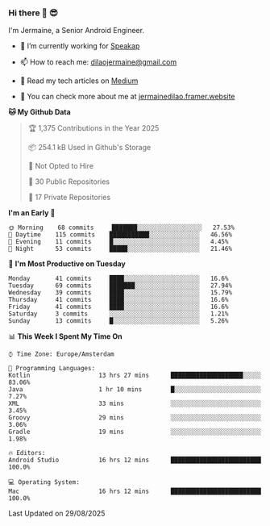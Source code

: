 ### Hi there 👋 😎
I'm Jermaine, a Senior Android Engineer.

- 🔭 I’m currently working for [Speakap](https://www.speakap.com/)

- 📫 How to reach me: dilaojermaine@gmail.com

- 📖 Read my tech articles on [Medium](https://jermainedilao.medium.com/)

- 👀 You can check more about me at [jermainedilao.framer.website](https://jermainedilao.framer.website)

<!--
**jermainedilao/jermainedilao** is a ✨ _special_ ✨ repository because its `README.md` (this file) appears on your GitHub profile.

Here are some ideas to get you started:

- 🔭 I’m currently working on ...
- 🌱 I’m currently learning ...
- 👯 I’m looking to collaborate on ...
- 🤔 I’m looking for help with ...
- 💬 Ask me about ...
- 📫 How to reach me: ...
- 😄 Pronouns: ...
- ⚡ Fun fact: ...
-->

<!--START_SECTION:waka-->
**🐱 My Github Data** 

> 🏆 1,375 Contributions in the Year 2025
 > 
> 📦 254.1 kB Used in Github's Storage 
 > 
> 🚫 Not Opted to Hire
 > 
> 📜 30 Public Repositories 
 > 
> 🔑 17 Private Repositories  
 > 
**I'm an Early 🐤** 

```text
🌞 Morning    68 commits     ███████░░░░░░░░░░░░░░░░░░   27.53% 
🌆 Daytime    115 commits    ███████████░░░░░░░░░░░░░░   46.56% 
🌃 Evening    11 commits     █░░░░░░░░░░░░░░░░░░░░░░░░   4.45% 
🌙 Night      53 commits     █████░░░░░░░░░░░░░░░░░░░░   21.46%

```
📅 **I'm Most Productive on Tuesday** 

```text
Monday       41 commits     ████░░░░░░░░░░░░░░░░░░░░░   16.6% 
Tuesday      69 commits     ███████░░░░░░░░░░░░░░░░░░   27.94% 
Wednesday    39 commits     ████░░░░░░░░░░░░░░░░░░░░░   15.79% 
Thursday     41 commits     ████░░░░░░░░░░░░░░░░░░░░░   16.6% 
Friday       41 commits     ████░░░░░░░░░░░░░░░░░░░░░   16.6% 
Saturday     3 commits      ░░░░░░░░░░░░░░░░░░░░░░░░░   1.21% 
Sunday       13 commits     █░░░░░░░░░░░░░░░░░░░░░░░░   5.26%

```


📊 **This Week I Spent My Time On** 

```text
⌚︎ Time Zone: Europe/Amsterdam

💬 Programming Languages: 
Kotlin                   13 hrs 27 mins      ████████████████████░░░░░   83.06% 
Java                     1 hr 10 mins        █░░░░░░░░░░░░░░░░░░░░░░░░   7.27% 
XML                      33 mins             ░░░░░░░░░░░░░░░░░░░░░░░░░   3.45% 
Groovy                   29 mins             ░░░░░░░░░░░░░░░░░░░░░░░░░   3.06% 
Gradle                   19 mins             ░░░░░░░░░░░░░░░░░░░░░░░░░   1.98%

🔥 Editors: 
Android Studio           16 hrs 12 mins      █████████████████████████   100.0%

💻 Operating System: 
Mac                      16 hrs 12 mins      █████████████████████████   100.0%

```


 Last Updated on 29/08/2025
<!--END_SECTION:waka-->
